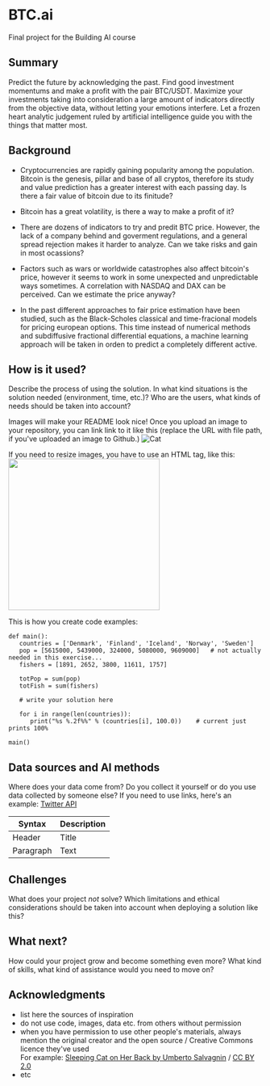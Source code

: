 # BTC.ai
Final project for the Building AI course

## Summary
Predict the future by acknowledging the past. Find good investment momentums and make a profit with the pair BTC/USDT. Maximize your investments taking into consideration a large amount of indicators directly from the objective data, without letting your emotions interfere. Let a frozen heart analytic judgement ruled by artificial intelligence guide you with the things that matter most.



## Background

* Cryptocurrencies are rapidly gaining popularity among the population. Bitcoin is the genesis, pillar and base of all cryptos, therefore its study and value prediction has a greater interest with each passing day. Is there a fair value of bitcoin due to its finitude?

* Bitcoin has a great volatility, is there a way to make a profit of it?
* There are dozens of indicators to try and predit BTC price. However, the lack of a company behind and goverment regulations, and a general spread rejection makes it harder to analyze. Can we take risks and gain in most ocassions?
* Factors such as wars or worldwide catastrophes also affect bitcoin's price, however it seems to work in some unexpected and unpredictable ways sometimes. A correlation with NASDAQ and DAX can be perceived. Can we estimate the price anyway?
* In the past different approaches to fair price estimation have been studied, such as the Black-Scholes classical and time-fracional models for pricing european options. This time instead of numerical methods and subdiffusive fractional differential equations, a machine learning approach will be taken in orden to predict a completely different active.



## How is it used?

Describe the process of using the solution. In what kind situations is the solution needed (environment, time, etc.)? Who are the users, what kinds of needs should be taken into account?

Images will make your README look nice!
Once you upload an image to your repository, you can link link to it like this (replace the URL with file path, if you've uploaded an image to Github.)
![Cat](https://upload.wikimedia.org/wikipedia/commons/5/5e/Sleeping_cat_on_her_back.jpg)

If you need to resize images, you have to use an HTML tag, like this:
<img src="https://upload.wikimedia.org/wikipedia/commons/5/5e/Sleeping_cat_on_her_back.jpg" width="300">

This is how you create code examples:
```
def main():
   countries = ['Denmark', 'Finland', 'Iceland', 'Norway', 'Sweden']
   pop = [5615000, 5439000, 324000, 5080000, 9609000]   # not actually needed in this exercise...
   fishers = [1891, 2652, 3800, 11611, 1757]

   totPop = sum(pop)
   totFish = sum(fishers)

   # write your solution here

   for i in range(len(countries)):
      print("%s %.2f%%" % (countries[i], 100.0))    # current just prints 100%

main()
```


## Data sources and AI methods
Where does your data come from? Do you collect it yourself or do you use data collected by someone else?
If you need to use links, here's an example:
[Twitter API](https://developer.twitter.com/en/docs)

| Syntax      | Description |
| ----------- | ----------- |
| Header      | Title       |
| Paragraph   | Text        |

## Challenges

What does your project _not_ solve? Which limitations and ethical considerations should be taken into account when deploying a solution like this?

## What next?

How could your project grow and become something even more? What kind of skills, what kind of assistance would you  need to move on? 


## Acknowledgments

* list here the sources of inspiration 
* do not use code, images, data etc. from others without permission
* when you have permission to use other people's materials, always mention the original creator and the open source / Creative Commons licence they've used
  <br>For example: [Sleeping Cat on Her Back by Umberto Salvagnin](https://commons.wikimedia.org/wiki/File:Sleeping_cat_on_her_back.jpg#filelinks) / [CC BY 2.0](https://creativecommons.org/licenses/by/2.0)
* etc
